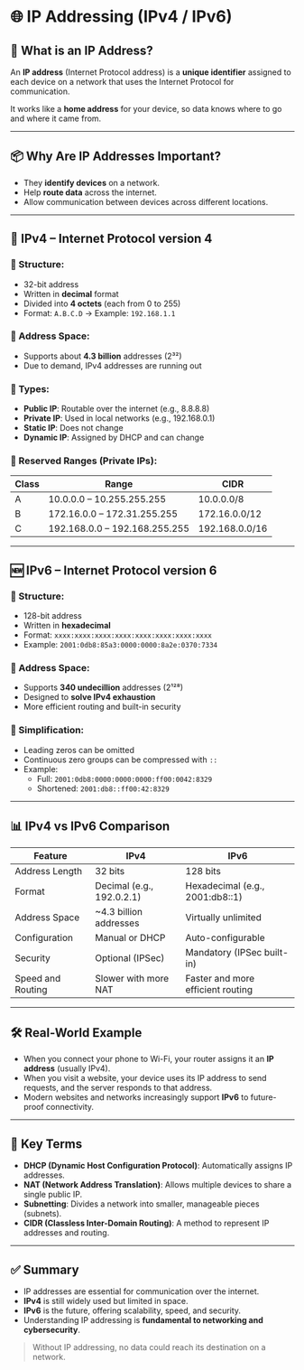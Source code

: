
# 🌐 IP Addressing (IPv4 / IPv6)

## 🧠 What is an IP Address?

An **IP address** (Internet Protocol address) is a **unique identifier** assigned to each device on a network that uses the Internet Protocol for communication.

It works like a **home address** for your device, so data knows where to go and where it came from.

---

## 📦 Why Are IP Addresses Important?

- They **identify devices** on a network.
- Help **route data** across the internet.
- Allow communication between devices across different locations.

---

## 🧮 IPv4 – Internet Protocol version 4

### 🔹 Structure:
- 32-bit address
- Written in **decimal** format
- Divided into **4 octets** (each from 0 to 255)
- Format: `A.B.C.D` → Example: `192.168.1.1`

### 🔹 Address Space:
- Supports about **4.3 billion** addresses (2³²)
- Due to demand, IPv4 addresses are running out

### 🔹 Types:
- **Public IP**: Routable over the internet (e.g., 8.8.8.8)
- **Private IP**: Used in local networks (e.g., 192.168.0.1)
- **Static IP**: Does not change
- **Dynamic IP**: Assigned by DHCP and can change

### 🔹 Reserved Ranges (Private IPs):
| Class | Range               | CIDR         |
|-------|---------------------|--------------|
| A     | 10.0.0.0 – 10.255.255.255 | 10.0.0.0/8  |
| B     | 172.16.0.0 – 172.31.255.255 | 172.16.0.0/12 |
| C     | 192.168.0.0 – 192.168.255.255 | 192.168.0.0/16 |

---

## 🆕 IPv6 – Internet Protocol version 6

### 🔹 Structure:
- 128-bit address
- Written in **hexadecimal**
- Format: `xxxx:xxxx:xxxx:xxxx:xxxx:xxxx:xxxx:xxxx`
- Example: `2001:0db8:85a3:0000:0000:8a2e:0370:7334`

### 🔹 Address Space:
- Supports **340 undecillion** addresses (2¹²⁸)
- Designed to **solve IPv4 exhaustion**
- More efficient routing and built-in security

### 🔹 Simplification:
- Leading zeros can be omitted
- Continuous zero groups can be compressed with `::`
- Example:
  - Full: `2001:0db8:0000:0000:0000:ff00:0042:8329`
  - Shortened: `2001:db8::ff00:42:8329`

---

## 📊 IPv4 vs IPv6 Comparison

| Feature              | IPv4                          | IPv6                              |
|----------------------|-------------------------------|------------------------------------|
| Address Length       | 32 bits                       | 128 bits                          |
| Format               | Decimal (e.g., 192.0.2.1)     | Hexadecimal (e.g., 2001:db8::1)   |
| Address Space        | ~4.3 billion addresses        | Virtually unlimited               |
| Configuration        | Manual or DHCP                | Auto-configurable                 |
| Security             | Optional (IPSec)              | Mandatory (IPSec built-in)        |
| Speed and Routing    | Slower with more NAT          | Faster and more efficient routing |

---

## 🛠️ Real-World Example

- When you connect your phone to Wi-Fi, your router assigns it an **IP address** (usually IPv4).
- When you visit a website, your device uses its IP address to send requests, and the server responds to that address.
- Modern websites and networks increasingly support **IPv6** to future-proof connectivity.

---

## 🧠 Key Terms

- **DHCP (Dynamic Host Configuration Protocol)**: Automatically assigns IP addresses.
- **NAT (Network Address Translation)**: Allows multiple devices to share a single public IP.
- **Subnetting**: Divides a network into smaller, manageable pieces (subnets).
- **CIDR (Classless Inter-Domain Routing)**: A method to represent IP addresses and routing.

---

## ✅ Summary

- IP addresses are essential for communication over the internet.
- **IPv4** is still widely used but limited in space.
- **IPv6** is the future, offering scalability, speed, and security.
- Understanding IP addressing is **fundamental to networking and cybersecurity**.

> Without IP addressing, no data could reach its destination on a network.

